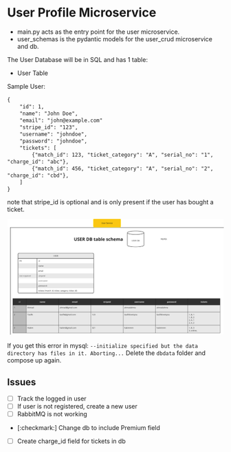 # User Profile Microservice
- main.py acts as the entry point for the user microservice.
- user_schemas is the pydantic models for the user_crud microservice and db.

The User Database will be in SQL and has 1 table:
- User Table

Sample User:
```
{
    "id": 1,
    "name": "John Doe",
    "email": "john@example.com"
    "stripe_id": "123",
    "username": "johndoe",
    "password": "johndoe",
    "tickets": [
        {"match_id": 123, "ticket_category": "A", "serial_no": "1", "charge_id": "abc"},
        {"match_id": 456, "ticket_category": "A", "serial_no": "2", "charge_id": "cbd"},
    ]
}
```
note that stripe_id is optional and is only present if the user has bought a ticket.

![user db schema](schema.png)


If you get this error in mysql:
`--initialize specified but the data directory has files in it. Aborting...`
Delete the `dbdata` folder and compose up again.

## Issues
- [ ] Track the logged in user
- [ ] If user is not registered, create a new user
- [ ] RabbitMQ is not working
- [:checkmark:] Change db to include Premium field
- [ ] Create charge_id field for tickets in db